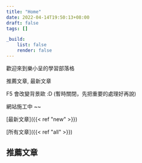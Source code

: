 ```yaml
---
title: "Home"
date: 2022-04-14T19:50:13+08:00
draft: false
tags: []

_build:
    list: false
    render: false
---
```


歡迎來到樂小呈的學習部落格

推薦文章, 最新文章

F5 會改變背景歐 :D (暫時關閉，先把重要的處理好再說)

網站施工中 ~~

[最新文章]({{< ref "new" >}})

[所有文章]({{< ref "all" >}})

## 推薦文章